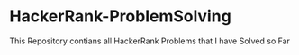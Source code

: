 # HackerRank-ProblemSolving
This Repository contians all HackerRank Problems that I have Solved so Far
